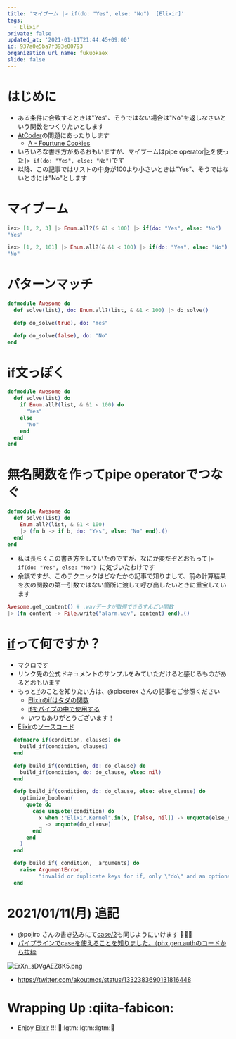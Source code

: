 ```yaml
---
title: 'マイブーム |> if(do: "Yes", else: "No")  [Elixir]'
tags:
  - Elixir
private: false
updated_at: '2021-01-11T21:44:45+09:00'
id: 937a0e5ba7f393e00793
organization_url_name: fukuokaex
slide: false
---
```

# はじめに
- ある条件に合致するときは"Yes"、そうではない場合は"No"を返しなさいという関数をつくりたいとします
- [AtCoder](https://atcoder.jp/)の問題にあったりします
    - [A - Fourtune Cookies](https://atcoder.jp/contests/arc105/tasks/arc105_a)
- いろいろな書き方があるおもいますが、マイブームはpipe operator[|>](https://hexdocs.pm/elixir/Kernel.html#%7C%3E/2)を使った`|> if(do: "Yes", else: "No")`です
- 以降、この記事ではリストの中身が100より小さいときは"Yes"、そうではないときには"No"とします

# マイブーム

```elixir
iex> [1, 2, 3] |> Enum.all?(& &1 < 100) |> if(do: "Yes", else: "No")
"Yes"

iex> [1, 2, 101] |> Enum.all?(& &1 < 100) |> if(do: "Yes", else: "No")
"No"
```

# パターンマッチ
```elixir
defmodule Awesome do
  def solve(list), do: Enum.all?(list, & &1 < 100) |> do_solve()

  defp do_solve(true), do: "Yes"

  defp do_solve(false), do: "No"
end
```

# if文っぽく
```elixir
defmodule Awesome do
  def solve(list) do
    if Enum.all?(list, & &1 < 100) do
      "Yes"
    else
      "No"
    end
  end
end
```

# 無名関数を作ってpipe operatorでつなぐ
```elixir
defmodule Awesome do
  def solve(list) do
    Enum.all?(list, & &1 < 100)
    |> (fn b -> if b, do: "Yes", else: "No" end).()
  end
end
```
- 私は長らくこの書き方をしていたのですが、なにか変だぞとおもって`|> if(do: "Yes", else: "No") `に気づいたわけです
- 余談ですが、このテクニックはどなたかの記事で知りまして、前の計算結果を次の関数の第一引数ではない箇所に渡して呼び出したいときに重宝しています

```elixir
Awesome.get_content() # .wavデータが取得できるすんごい関数
|> (fn content -> File.write("alarm.wav", content) end).()
```


# [if](https://hexdocs.pm/elixir/Kernel.html#if/2)って何ですか？
- マクロです
- リンク先の公式ドキュメントのサンプルをみていただけると感じるものがあるとおもいます
- もっと[if](https://hexdocs.pm/elixir/Kernel.html#if/2)のことを知りたい方は、@piacerex さんの記事をご参照ください
    - [Elixirのifはタダの関数](https://qiita.com/piacerex/items/c7c31499a6bde7f1fe0e)
    - [ifをパイプの中で使用する](https://qiita.com/piacerex/items/b39eab7d92e91b366c51)
    - いつもありがとうございます！
- [Elixir](https://elixir-lang.org/)の[ソースコード](https://github.com/elixir-lang/elixir/blob/v1.11.0/lib/elixir/lib/kernel.ex#L3280-L3340)

```elixir
  defmacro if(condition, clauses) do
    build_if(condition, clauses)
  end

  defp build_if(condition, do: do_clause) do
    build_if(condition, do: do_clause, else: nil)
  end

  defp build_if(condition, do: do_clause, else: else_clause) do
    optimize_boolean(
      quote do
        case unquote(condition) do
          x when :"Elixir.Kernel".in(x, [false, nil]) -> unquote(else_clause)
          _ -> unquote(do_clause)
        end
      end
    )
  end

  defp build_if(_condition, _arguments) do
    raise ArgumentError,
          "invalid or duplicate keys for if, only \"do\" and an optional \"else\" are permitted"
  end
```

# 2021/01/11(月) 追記
- @pojiro さんの書き込みにて[case/2](https://hexdocs.pm/elixir/Kernel.SpecialForms.html#case/2)も同じようにいけます :rocket::rocket::rocket: 
- [パイプラインでcaseを使えることを知りました。（phx.gen.authのコードから抜粋](https://twitter.com/pojiro3/status/1348239155222908929)

![ErXn_sDVgAEZ8K5.png](https://qiita-image-store.s3.ap-northeast-1.amazonaws.com/0/131808/8840fa07-0c06-f292-b119-88bc86391f6d.png)

- https://twitter.com/akoutmos/status/1332383690131816448



# Wrapping Up :qiita-fabicon: 
- Enjoy [Elixir](https://elixir-lang.org/) !!! :rocket::lgtm::lgtm::lgtm::rocket: 



